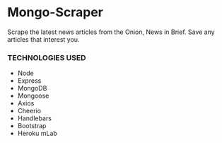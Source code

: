 # Mongo-Scraper

Scrape the latest news articles from the Onion, News in Brief.  Save any articles that interest you.

### TECHNOLOGIES USED
* Node
* Express
* MongoDB
* Mongoose
* Axios
* Cheerio
* Handlebars
* Bootstrap
* Heroku mLab
